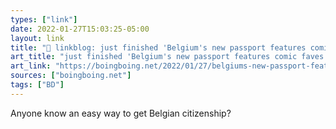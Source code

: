 ```yaml
---
types: ["link"]
date: 2022-01-27T15:03:25-05:00
layout: link
title: "🔗 linkblog: just finished 'Belgium's new passport features comic faves | Boing Boing'"
art_title: "just finished 'Belgium's new passport features comic faves | Boing Boing"
art_link: "https://boingboing.net/2022/01/27/belgiums-new-passport-features-comic-faves.html?utm_source=rss"
sources: ["boingboing.net"]
tags: ["BD"]
---
```

Anyone know an easy way to get Belgian citizenship?
